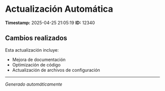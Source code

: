 # Actualización Automática

**Timestamp:** 2025-04-25 21:05:19
**ID:** 12340

## Cambios realizados

Esta actualización incluye:
- Mejora de documentación
- Optimización de código
- Actualización de archivos de configuración

---
*Generado automáticamente*
